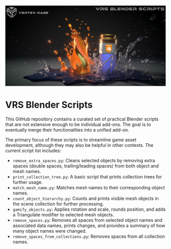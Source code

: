 ![alt text](https://github.com/Vertex-Rage-Studio/BlenderScripts/blob/main/images/VRS%20Blender%20Scripts.jpg)

# VRS Blender Scripts

This GitHub repository contains a curated set of practical Blender scripts that are not extensive enough to be individual add-ons. The goal is to eventually merge their functionalities into a unified add-on.

The primary focus of these scripts is to streamline game asset development, although they may also be helpful in other contexts. The current script list includes:
- `remove_extra_spaces.py`: Cleans selected objects by removing extra spaces (double spaces, trailing/leading spaces) from both object and mesh names.
- `print_collection_tree.py`: A basic script that prints collection trees for further usage.
- `match_mesh_name.py`: Matches mesh names to their corresponding object names.
- `count_object_hierarchy.py`: Counts and prints visible mesh objects in the scene collection for further processing.
- `gamify_objects.py`: Applies rotation and scale, rounds position, and adds a Triangulate modifier to selected mesh objects.
- `remove_spaces.py`: Removes all spaces from selected object names and associated data names, prints changes, and provides a summary of how many object names were changed.
- `remove_spaces_from_collections.py`: Removes spaces from all collection names.